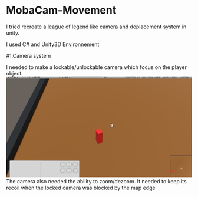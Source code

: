 # MobaCam-Movement

I tried recreate a league of legend like camera and deplacement system in unity.

I used C# and Unity3D Environnement

#1.Camera system

I needed to make a lockable/unlockable camera which focus on the player object.
![](lockdelock.gif)
The camera also needed the ability to zoom/dezoom.
It needed to keep its recoil when the locked camera was blocked by the map edge
